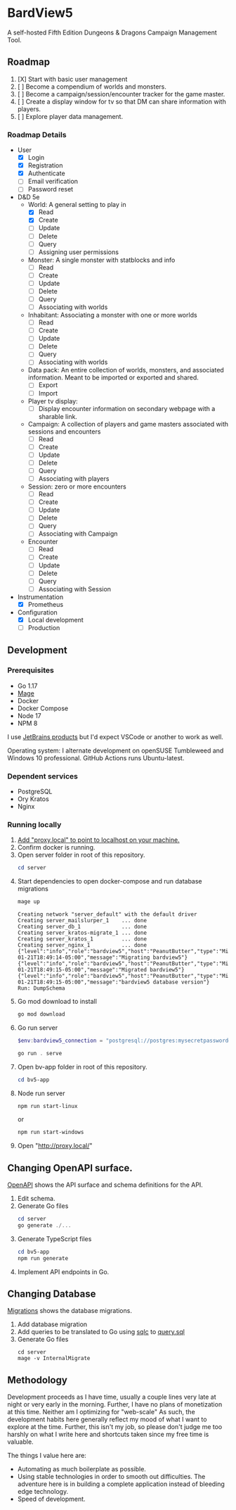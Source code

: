 # BardView5

A self-hosted Fifth Edition Dungeons & Dragons Campaign Management Tool. 

## Roadmap

1. [X] Start with basic user management
2. [ ] Become a compendium of worlds and monsters.
3. [ ] Become a campaign/session/encounter tracker for the game master.
4. [ ] Create a display window for tv so that DM can share information with players. 
5. [ ] Explore player data management.

### Roadmap Details

- User
    - [X] Login
    - [X] Registration
    - [X] Authenticate
    - [ ] Email verification
    - [ ] Password reset
- D&D 5e
    - World: A general setting to play in
        - [X] Read
        - [X] Create
        - [ ] Update
        - [ ] Delete
        - [ ] Query
        - [ ] Assigning user permissions
    - Monster: A single monster with statblocks and info
        - [ ] Read
        - [ ] Create
        - [ ] Update
        - [ ] Delete
        - [ ] Query
        - [ ] Associating with worlds
    - Inhabitant: Associating a monster with one or more worlds
        - [ ] Read
        - [ ] Create
        - [ ] Update
        - [ ] Delete
        - [ ] Query
        - [ ] Associating with worlds
    - Data pack: An entire collection of worlds, monsters, and associated information. Meant to be imported or exported and shared.
        - [ ] Export
        - [ ] Import
    - Player tv display:
        - [ ] Display encounter information on secondary webpage with a sharable link.
    - Campaign: A collection of players and game masters associated with sessions and encounters
        - [ ] Read
        - [ ] Create
        - [ ] Update
        - [ ] Delete
        - [ ] Query
        - [ ] Associating with players
    - Session: zero or more encounters
        - [ ] Read
        - [ ] Create
        - [ ] Update
        - [ ] Delete
        - [ ] Query
        - [ ] Associating with Campaign
    - Encounter
        - [ ] Read
        - [ ] Create
        - [ ] Update
        - [ ] Delete
        - [ ] Query
        - [ ] Associating with Session
- Instrumentation
    - [X] Prometheus
- Configuration
    - [X] Local development
    - [ ] Production

## Development

### Prerequisites

* Go 1.17
* [Mage](https://magefile.org/)
* Docker
* Docker Compose
* Node 17
* NPM 8

I use [JetBrains products](https://www.jetbrains.com/) but I'd expect VSCode or another to work as well.

Operating system: I alternate development on openSUSE Tumbleweed and Windows 10 professional. GitHub Actions runs Ubuntu-latest.

### Dependent services

* PostgreSQL
* Ory Kratos
* Nginx

### Running locally

1. [Add "proxy.local" to point to localhost on your machine.](https://linuxize.com/post/how-to-edit-your-hosts-file/)
2. Confirm docker is running.
3. Open server folder in root of this repository.
   ```powershell
   cd server
   ```
4. Start dependencies to open docker-compose and run database migrations
   ```powershell
   mage up
   ```
   ```
   Creating network "server_default" with the default driver
   Creating server_mailslurper_1    ... done
   Creating server_db_1             ... done
   Creating server_kratos-migrate_1 ... done
   Creating server_kratos_1         ... done
   Creating server_nginx_1          ... done
   {"level":"info","role":"bardview5","host":"PeanutButter","type":"Migration","migration_version":0,"migration_dirty":false,"time":"2022-01-21T18:49:14-05:00","message":"Migrating bardview5"}
   {"level":"info","role":"bardview5","host":"PeanutButter","type":"Migration","migration_dirty":false,"migration_version":0,"time":"2022-01-21T18:49:15-05:00","message":"Migrated bardview5"}
   {"level":"info","role":"bardview5","host":"PeanutButter","type":"Migration","migration_dirty":false,"migration_version":1,"time":"2022-01-21T18:49:15-05:00","message":"bardview5 database version"}
   Run: DumpSchema
   ```
5. Go mod download to install
   ```powershell
   go mod download
   ```
6. Go run server
   ```powershell
   $env:bardview5_connection = "postgresql://postgres:mysecretpassword@localhost/bardview5?sslmode=disable"
   ```
   ```powershell
   go run . serve
   ```
7. Open bv-app folder in root of this repository.   
   ```powershell
   cd bv5-app
   ```
8. Node run server
   ```powershell
   npm run start-linux
   ```
   or 
   ```powershell
   npm run start-windows
   ```
9. Open "http://proxy.local/"

## Changing OpenAPI surface.

[OpenAPI](server/bardview5.yaml) shows the API surface and schema definitions for the API.

1. Edit schema.
2. Generate Go files
   ```powershell
   cd server
   go generate ./...
   ```
3. Generate TypeScript files
   ```powershell
   cd bv5-app
   npm run generate
   ```
4. Implement API endpoints in Go.

## Changing Database

[Migrations](server/migrations) shows the database migrations.

1. Add database migration
2. Add queries to be translated to Go using [sqlc](https://sqlc.dev/) to [query.sql](server/db/query.sql)
3. Generate Go files
   ```
   cd server
   mage -v InternalMigrate
   ```

## Methodology

Development proceeds as I have time, usually a couple lines very late at night or very early in the morning. Further, I have no plans of monetization at this time. Neither am I optimizing for "web-scale" As such, the development habits here generally reflect my mood of what I want to explore at the time. Further, this isn't my job, so please don't judge me too harshly on what I write here and shortcuts taken since my free time is valuable.

The things I value here are:

* Automating as much boilerplate as possible.
* Using stable technologies in order to smooth out difficulties. The adventure here is in building a complete application instead of bleeding edge technology.
* Speed of development.


